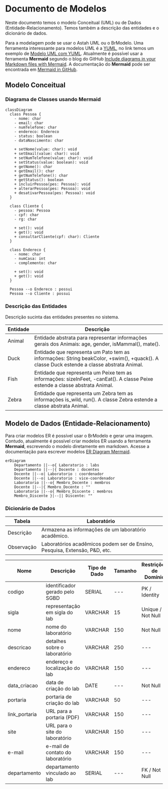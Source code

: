 # Documento de Modelos

Neste documento temos o modelo Conceitual (UML) ou de Dados (Entidade-Relacionamento). Temos também a descrição das entidades e o dicionário de dados.

Para a modelagem pode se usar o Astah UML ou o BrModelo. Uma ferramenta interessante para modelos UML é a [YUML](http://yuml.me), no link temos um exemplo de [Modelo UML com YUML](yuml/monitoria-yuml.md). Atualmente é possível usar a ferramenta **Mermaid** segundo o blog do GitHub [Include diagrams in your Markdown files with Mermaid](https://github.blog/2022-02-14-include-diagrams-markdown-files-mermaid/). A documentação do **Mermaid** pode ser encontrada em [Mermaid in GitHub](https://mermaid-js.github.io/mermaid).

## Modelo Conceitual

### Diagrama de Classes usando Mermaid

```mermaid
classDiagram
  class Pessoa {
    - nome: char
    - email: char
    - numTelefone: char
    - endereco: Endereco
    - status: boolean
    - dataNascimento: char
    
    + setNome(value: char): void
    + setEmail(value: char): void
    + setNumTelefone(value: char): void
    + setStatus(value: boolean): void
    + getNome(): char
    + getEmail(): char
    + getNumTelefone(): char
    + getStatus(): boolean
    + incluirPessoa(pes: Pessoa): void
    + alterarPessoa(pes: Pessoa): void
    + desativarPessoa(pes: Pessoa): void
  }

  class Cliente {
    - pessoa: Pessoa
    - cpf: char
    - rg: char
    
    + set(): void
    + get(): void
    + consultarCliente(cpf: char): Cliente
  }

  class Endereco {
    - nome: char
    - numCasa: int
    - complemento: char
    
    + set(): void
    + get(): void
  }

  Pessoa --o Endereco : possui
  Pessoa --o Cliente : possui
```

### Descrição das Entidades

Descrição sucinta das entidades presentes no sistema.

| Entidade | Descrição   |
|----------|------------------------------------------------------------------------------------------------------------------------------------------------------|
| Animal   | Entidade abstrata para representar informações gerais dos Animais: age, gender, isMammal(), mate().                                                  |
| Duck     | Entidade que representa um Pato tem as informações: String beakColor, +swim(), +quack(). A classe Duck estende a classe abstrata Animal. |
| Fish     | Entidade que representa um Peixe tem as informações: sizeInFeet, -canEat(). A classe Peixe estende a classe abstrata Animal.                                                                   |
| Zebra    | Entidade que representa um Zebra tem as informações is_wild, run(). A classe Zebra estende a classe abstrata Animal.                                                                   |

## Modelo de Dados (Entidade-Relacionamento)

Para criar modelos ER é possível usar o BrModelo e gerar uma imagem. Contudo, atualmente é possível criar modelos ER usando a ferramenta **Mermaid**, escrevendo o modelo diretamente em markdown. Acesse a documentação para escrever modelos [ER Diagram Mermaid](https://mermaid-js.github.io/mermaid/#/entityRelationshipDiagram).

```mermaid
erDiagram
    Departamento ||--o{ Laboratorio : labs
    Departamento ||--|{ Docente : docentes
    Docente ||--o| Laboratorio : coordenador
    Docente ||--o| Laboratorio : vice-coordenador
    Laboratorio ||--o{ Membro_Docente : membros
    Docente ||--|{ Membro_Docente : ""
    Laboratorio ||--o{ Membro_Discente : membros
    Membro_Discente }|--|| Discente: ""
```

### Dicionário de Dados

|   Tabela   | Laboratório |
| ---------- | ----------- |
| Descrição  | Armazena as informações de um laboratório acadêmico. |
| Observação | Laboratórios acadêmicos podem ser de Ensino, Pesquisa, Extensão, P&D, etc. |

|  Nome         | Descrição                        | Tipo de Dado | Tamanho | Restrições de Domínio |
| ------------- | -------------------------------- | ------------ | ------- | --------------------- |
| codigo        | identificador gerado pelo SGBD   | SERIAL       | ---     | PK / Identity |
| sigla         | representação em sigla do lab    | VARCHAR      | 15      | Unique / Not Null |
| nome          | nome do laboratório              | VARCHAR      | 150     | Not Null |
| descricao     | detalhes sobre o laboratório     | VARCHAR      | 250     | --- |
| endereco      | endereço e localização do lab    | VARCHAR      | 150     | --- |
| data_criacao  | data de criação do lab           | DATE         | ---     | Not Null |
| portaria      | portaria de criação do lab       | VARCHAR      | 50      | --- |
| link_portaria | URL para a portaria (PDF)        | VARCHAR      | 150     | --- |
| site          | URL para o site do laboratório   | VARCHAR      | 150     | --- |
| e-mail        | e-mail de contato do laboratório | VARCHAR      | 150     | --- |
| departamento  | departamento vinculado ao lab    | SERIAL       | ---     | FK / Not Null |
